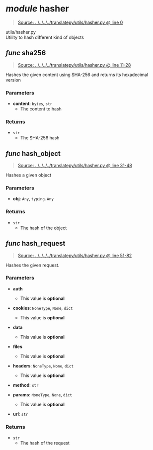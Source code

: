 # *module* **hasher**

> [Source: ../../../../translatepy/utils/hasher.py @ line 0](../../../../translatepy/utils/hasher.py#L0)

utils/hasher.py  
Utility to hash different kind of objects

## *func* **sha256**

> [Source: ../../../../translatepy/utils/hasher.py @ line 11-28](../../../../translatepy/utils/hasher.py#L11-L28)

Hashes the given content using SHA-256 and returns its hexadecimal version

### Parameters

- **content**: `bytes`, `str`
  - The content to hash


### Returns

- `str`
    - The SHA-256 hash

## *func* **hash_object**

> [Source: ../../../../translatepy/utils/hasher.py @ line 31-48](../../../../translatepy/utils/hasher.py#L31-L48)

Hashes a given object

### Parameters

- **obj**: `Any`, `typing.Any`


### Returns

- `str`
    - The hash of the object

## *func* **hash_request**

> [Source: ../../../../translatepy/utils/hasher.py @ line 51-82](../../../../translatepy/utils/hasher.py#L51-L82)

Hashes the given request.

### Parameters

- **auth**
  - This value is **optional**


- **cookies**: `NoneType`, `None`, `dict`
  - This value is **optional**


- **data**
  - This value is **optional**


- **files**
  - This value is **optional**


- **headers**: `NoneType`, `None`, `dict`
  - This value is **optional**


- **method**: `str`


- **params**: `NoneType`, `None`, `dict`
  - This value is **optional**


- **url**: `str`


### Returns

- `str`
    - The hash of the request
